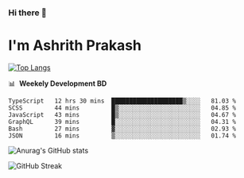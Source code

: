 ### Hi there 👋
# I'm Ashrith Prakash


[![Top Langs](https://github-readme-stats.vercel.app/api/top-langs/?username=xxcheckmatexx&layout=compact&count_private=true&include_all_commits=true&show_icons=true&line_height=20&title_color=FFFFFF&icon_color=FFFFFF&text_color=FFFFFF&bg_color=0D1117)](https://github.com/anuraghazra/github-readme-stats)

📊 &nbsp;**Weekely Development BD**

<!--START_SECTION:waka-->

```text
TypeScript   12 hrs 30 mins  ████████████████████▒░░░░   81.03 %
SCSS         44 mins         █▒░░░░░░░░░░░░░░░░░░░░░░░   04.85 %
JavaScript   43 mins         █▒░░░░░░░░░░░░░░░░░░░░░░░   04.67 %
GraphQL      39 mins         █░░░░░░░░░░░░░░░░░░░░░░░░   04.31 %
Bash         27 mins         ▓░░░░░░░░░░░░░░░░░░░░░░░░   02.93 %
JSON         16 mins         ▒░░░░░░░░░░░░░░░░░░░░░░░░   01.74 %
```

<!--END_SECTION:waka-->

![Anurag's GitHub stats](https://github-readme-stats.vercel.app/api?username=xxcheckmatexx&count_private=true&show_icons=true&theme=merko)  

![GitHub Streak](http://github-readme-streak-stats.herokuapp.com?user=xxcheckmatexx&theme=merko&hide_border=true&date_format=M%20j%5B%2C%20Y%5D&fire=DD0E0B)
<br/>
